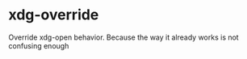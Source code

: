 # xdg-override
Override xdg-open behavior. Because the way it already works is not confusing enough
